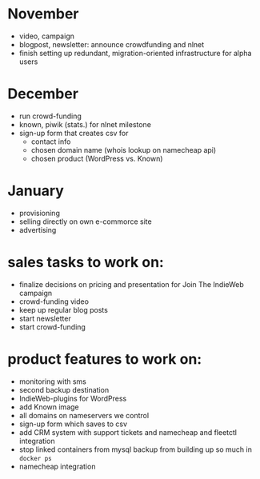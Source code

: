 # November

* video, campaign
* blogpost, newsletter: announce crowdfunding and nlnet
* finish setting up redundant, migration-oriented infrastructure for alpha users

# December

* run crowd-funding
* known, piwik (stats.) for nlnet milestone
* sign-up form that creates csv for
  * contact info
  * chosen domain name (whois lookup on namecheap api)
  * chosen product (WordPress vs. Known)

# January

* provisioning
* selling directly on own e-commorce site
* advertising



# sales tasks to work on:

* finalize decisions on pricing and presentation for Join The IndieWeb campaign
* crowd-funding video
* keep up regular blog posts
* start newsletter
* start crowd-funding

# product features to work on:

* monitoring with sms
* second backup destination
* IndieWeb-plugins for WordPress
* add Known image
* all domains on nameservers we control
* sign-up form which saves to csv
* add CRM system with support tickets and namecheap and fleetctl integration
* stop linked containers from mysql backup from building up so much in `docker ps`
* namecheap integration
